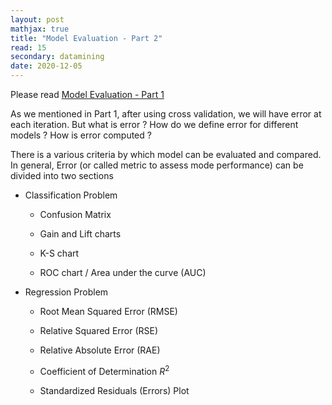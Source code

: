 ```yaml
---
layout: post
mathjax: true
title: "Model Evaluation - Part 2"
read: 15
secondary: datamining
date: 2020-12-05
---
```


Please read [Model Evaluation - Part 1](https://lytranp.github.io/notes/Model-Evaluation)

As we mentioned in Part 1, after using cross validation, we will have error at each iteration. But what is error ? How do we define error for different models ? How is error computed ? 

There is a various criteria by which model can be evaluated and compared. In general, Error (or called metric to assess mode performance) can be divided into two sections

- Classification Problem

    + Confusion Matrix

    + Gain and Lift charts

    + K-S chart

    + ROC chart / Area under the curve (AUC)

- Regression Problem 

    + Root Mean Squared Error (RMSE)

    + Relative Squared Error (RSE)

    + Relative Absolute Error (RAE)

    + Coefficient of Determination $R^2$

    + Standardized Residuals (Errors) Plot

